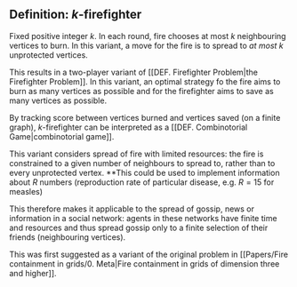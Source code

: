 ## Definition: $k$-firefighter

Fixed positive integer $k$. In each round, fire chooses at most $k$ neighbouring vertices to burn. In this variant, a move for the fire is to spread to *at most* *k* unprotected vertices.

This results in a two-player variant of [[DEF. Firefighter Problem|the Firefighter Problem]]. In this variant, an optimal strategy fo the fire aims to burn as many vertices as possible and for the firefighter aims to save as many vertices as possible.

By tracking score between vertices burned and vertices saved (on a finite graph), $k$-firefighter can be interpreted as a [[DEF. Combinotorial Game|combinotorial game]].

This variant considers spread of fire with limited resources: the fire is constrained to a given number of neighbours to spread to, rather than to every unprotected vertex. 
**This could be used to implement information about $R$ numbers (reproduction rate of particular disease, e.g. $R=15$ for measles)

This therefore makes it applicable to the spread of gossip, news or information in a social network: agents in these networks have finite time and resources and thus spread gossip only to a finite selection of their friends (neighbouring vertices).

This was first suggested as a variant of the original problem in [[Papers/Fire containment in grids/0. Meta|Fire containment in grids of dimension three and higher]].